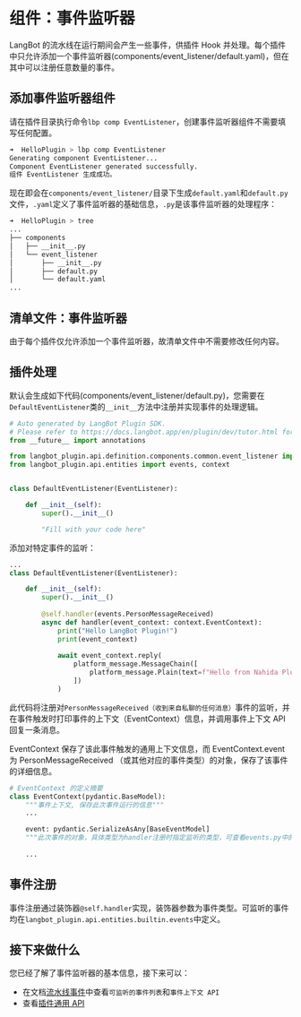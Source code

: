 # 组件：事件监听器

LangBot 的流水线在运行期间会产生一些事件，供插件 Hook 并处理。每个插件中只允许添加一个事件监听器(components/event_listener/default.yaml)，但在其中可以注册任意数量的事件。

## 添加事件监听器组件

请在插件目录执行命令`lbp comp EventListener`，创建事件监听器组件不需要填写任何配置。

```bash
➜  HelloPlugin > lbp comp EventListener
Generating component EventListener...
Component EventListener generated successfully.
组件 EventListener 生成成功。
```

现在即会在`components/event_listener/`目录下生成`default.yaml`和`default.py`文件，`.yaml`定义了事件监听器的基础信息，`.py`是该事件监听器的处理程序：

```bash
➜  HelloPlugin > tree
...
├── components
│   ├── __init__.py
│   └── event_listener
│       ├── __init__.py
│       ├── default.py
│       └── default.yaml
...
```

## 清单文件：事件监听器

由于每个插件仅允许添加一个事件监听器，故清单文件中不需要修改任何内容。

## 插件处理

默认会生成如下代码(components/event_listener/default.py)，您需要在`DefaultEventListener`类的`__init__`方法中注册并实现事件的处理逻辑。

```python
# Auto generated by LangBot Plugin SDK.
# Please refer to https://docs.langbot.app/en/plugin/dev/tutor.html for more details.
from __future__ import annotations

from langbot_plugin.api.definition.components.common.event_listener import EventListener
from langbot_plugin.api.entities import events, context


class DefaultEventListener(EventListener):

    def __init__(self):
        super().__init__()

        "Fill with your code here"
```

添加对特定事件的监听：

```python
...
class DefaultEventListener(EventListener):

    def __init__(self):
        super().__init__()
        
        @self.handler(events.PersonMessageReceived)
        async def handler(event_context: context.EventContext):
            print("Hello LangBot Plugin!")
            print(event_context)
            
            await event_context.reply(
                platform_message.MessageChain([
                    platform_message.Plain(text=f"Hello from Nahida Plugin!"),
                ])
            )
```

此代码将注册对`PersonMessageReceived（收到来自私聊的任何消息）`事件的监听，并在事件触发时打印事件的上下文（EventContext）信息，并调用事件上下文 API 回复一条消息。  

EventContext 保存了该此事件触发的通用上下文信息，而 EventContext.event 为 PersonMessageReceived （或其他对应的事件类型）的对象，保存了该事件的详细信息。

```python
# EventContext 的定义摘要
class EventContext(pydantic.BaseModel):
    """事件上下文, 保存此次事件运行的信息"""
    ...

    event: pydantic.SerializeAsAny[BaseEventModel]
    """此次事件的对象，具体类型为handler注册时指定监听的类型，可查看events.py中的定义"""
    
    ...
```

## 事件注册

事件注册通过装饰器`@self.handler`实现，装饰器参数为事件类型。可监听的事件均在`langbot_plugin.api.entities.builtin.events`中定义。  

## 接下来做什么

您已经了解了事件监听器的基本信息，接下来可以：

- 在文档[流水线事件](/zh/plugin/dev/apis/pipeline-events)中查看`可监听的事件列表`和`事件上下文 API`
- 查看[插件通用 API](/zh/plugin/dev/apis/common)